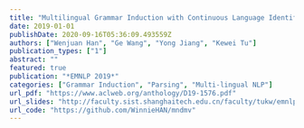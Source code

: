 ```yaml
---
title: "Multilingual Grammar Induction with Continuous Language Identification"
date: 2019-01-01
publishDate: 2020-09-16T05:36:09.493559Z
authors: ["Wenjuan Han", "Ge Wang", "Yong Jiang", "Kewei Tu"]
publication_types: ["1"]
abstract: ""
featured: true
publication: "*EMNLP 2019*"
categories: ["Grammar Induction", "Parsing", "Multi-lingual NLP"]
url_pdf: "https://www.aclweb.org/anthology/D19-1576.pdf"
url_slides: "http://faculty.sist.shanghaitech.edu.cn/faculty/tukw/emnlp19mult-slides.pdf"
url_code: "https://github.com/WinnieHAN/mndmv"
---
```


